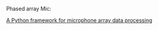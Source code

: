 Phased array Mic:

[A Python framework for microphone array data processing](https://www.sciencedirect.com/science/article/abs/pii/S0003682X16302808)
